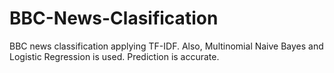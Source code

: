 # BBC-News-Clasification
BBC news classification applying TF-IDF. Also, Multinomial Naive Bayes and Logistic Regression is used. Prediction is accurate.
